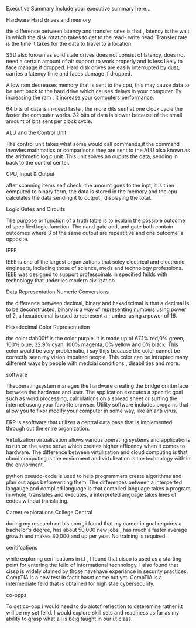 Executive Summary
Include your executive summary here...


Hardware
Hard drives and memory

the difference between latency and transfer rates is that , latency is the wait in which the disk rotation takes to get to the read- write head. Transfer rate is the time it takes for the data to travel to a location.

SSD also known as solid state drives does not consist of latency, does not need a certain amount of air support to work properly and is less likely to face manage if dropped. Hard disk drives are easily interrupted by dust, carries a latency time and faces damage if dropped.

A low ram decreases memory that is sent to the cpu, this may cause data to be sent back to the hard drive which causes delays in your computer. By increasing the ram , it increase your computers performance.

64 bits of data is in-deed faster, the more dits sent at one clock cycle the faster the computer works. 32 bits of data is slower because of the small amount of bits sent per clock cycle.


ALU and the Control Unit

The control unit takes what some would call commands,if the command invovles mathmatics or comparisons they are sent to the ALU also known as the arithmetic logic unit. This unit solves an ouputs the data, sending in back to the control center.


CPU, Input & Output

after scanning items  self check, the amount goes to the inpt, it is then computed to binary form, the data is stored in the memory and the cpu calculates the data sending it to output , displaying the total.


Logic Gates and Circuits

The purpose or function of a truth table is to explain the possible outcome of specified logic function.
The nand gate and, and gate both contain outcomes where 3 of the same output are repeatitive and one outcome is opposite.


IEEE

IEEE is one of the largest organizations that soley electrical and electronic engineers, including those of science, meds and technology professions. IEEE was designed to support professoinals in specified feilds with technology that underlies modern civilization. 

Data Representation
Numeric Conversions

the difference between decimal, binary and hexadecimal is that a decimal is to be deconstrusted, binary is a way of representing numbers using power of 2, a hexadecimal is used to represent a number using a power of 16.

Hexadecimal Color Representation

the color #ab00ff is the color purple. it is made up of 67.1% red,0% green, 100% blue, 32.9% cyan, 100% magenta, 0% yellow and 0% black.
This color would be very problematic, i say thijs because the color cannot be correctly seen my vision impaired people. This color can be intrupted many different ways by people with medcial conditions , disabilities and more.


software

Theoperatingsystem manages the hardware creating the bridge orinterface between the hardware and user.
The application executes a specific goal such as word processing, calculations on a spread sheet or surfing the internet usong your favorite browser.
Utility software includes progams that allow you to fixor modify your computer in some way, like an anti virus.
 
 ERP is asoftware that utilizes a central data base that is implemented through out the enire organization.
 
 Virtulization
 virtualization allows various operating systems and applications to run on the same serve which creates higher efficency when it comes to hardware.
 The difference between virtulization and cloud computing is that cloud computing is the enviorment and virtulization is the technology withtin the enviorment.
 
 python
 pseudo-code is used to help programmers create algorithms and plan out apps beforewriting them.
 The differences between a interperted langauge and complied language is that complied language takes a program in whole, translates and executes, a interpreted anguage takes lines of codes without translating.
 
 Career explorations
 College Central
 
during my research on bls.com , i found that my career in goal requires a bachelor's degree, has about 50,000 new jobs , has much a faster average growth and makes 80,000 and up per year. No training is required.

ceritifcations 

while exploring cerifications in i.t , I found that cisco is used as a starting point for entering the feild of informational technology. I also found that cissp is widely otained by those havehave experiance in security practices. CompTIA is a new test in factit hasnt come out yet. CompTIA is a intermediate feild that is obtained for high stae cybersecurity.
 
 co-opps
 
 To get co-opp i would need to do alotof reflection to deteremine rather i.t will be my set feild. I would explore skill sets and readiness as far as my ability to grasp what all is beig taught in our i.t class. 
